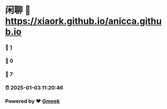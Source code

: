 # 闲聊 :link: https://xiaork.github.io/anicca.github.io 
### :page_facing_up: [1](https://xiaork.github.io/anicca.github.io/tag.html) 
### :speech_balloon: 0 
### :hibiscus: 7 
### :alarm_clock: 2025-01-03 11:20:46 
### Powered by :heart: [Gmeek](https://github.com/Meekdai/Gmeek)
